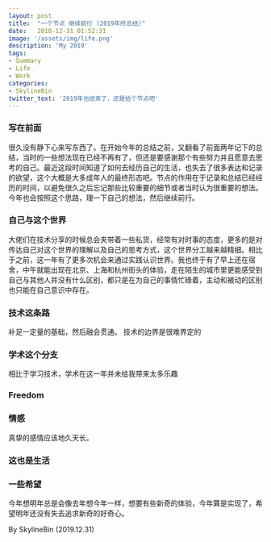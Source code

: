 ```yaml
---
layout: post
title:  "一个节点 继续前行 (2019年终总结)"
date:   2018-12-31 01:52:31
image: '/assets/img/life.png'
description: 'My 2019'
tags:
- Summary
- Life
- Work
categories:
- SkylineBin
twitter_text: '2019年也结束了，还是给个节点吧'
---   
```


### 写在前面  
很久没有静下心来写东西了。在开始今年的总结之前，又翻看了前面两年记下的总结，当时的一些想法现在已经不再有了，但还是要感谢那个有些努力并且愿意去思考的自己。最近这段时间知道了如何去经历自己的生活，也失去了很多表达和记录的欲望，这个大概是大多成年人的最终形态吧。节点的作用在于记录和总结已经经历的时间，以避免很久之后忘记那些比较重要的细节或者当时认为很重要的想法。今年也会按照这个思路，理一下自己的想法，然后继续前行。  


### 自己与这个世界
大佬们在技术分享的时候总会夹带着一些私货，经常有对时事的态度，更多的是对传达自己对这个世界的理解以及自己的思考方式，这个世界分工越来越精细。相比于之前，这一年有了更多次机会来通过实践认识世界。我也终于有了早上还在宿舍，中午就能出现在北京、上海和杭州街头的体验，走在陌生的城市里更能感受到自己与其他人并没有什么区别，都只是在为自己的事情忙碌着，主动和被动的区别也只能在自己意识中存在。




### 技术这条路  

补足一定量的基础，然后融会贯通。
技术的边界是很难界定的




### 学术这个分支  

相比于学习技术，学术在这一年并未给我带来太多乐趣



### Freedom  




### 情感 

真挚的感情应该地久天长。


### 这也是生活  



### 一些希望  

今年想明年总是会像去年想今年一样，想要有些新奇的体验，今年算是实现了，希望明年还没有失去追求新奇的好奇心。  




By SkylineBin (2019.12.31)  
